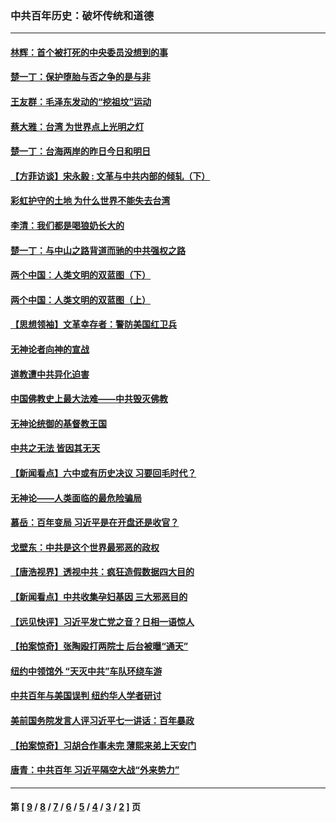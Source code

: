 ### 中共百年历史：破坏传统和道德
---
#### [林辉：首个被打死的中央委员没想到的事](../../pages/nf1176114/n13987400.md?05070430) 
#### [楚一丁：保护堕胎与否之争的是与非](../../pages/nf1176114/n13815642.md?05070430) 
#### [王友群：毛泽东发动的“挖祖坟”运动](../../pages/nf1176114/n13723639.md?05070430) 
#### [蔡大雅：台湾 为世界点上光明之灯](../../pages/nf1176114/n13531530.md?05070430) 
#### [楚一丁：台海两岸的昨日今日和明日](../../pages/nf1176114/n13531468.md?05070430) 
#### [【方菲访谈】宋永毅 : 文革与中共内部的倾轧（下）](../../pages/nf1176114/n13486836.md?05070430) 
#### [彩虹护守的土地 为什么世界不能失去台湾](../../pages/nf1176114/n13476849.md?05070430) 
#### [李清：我们都是喝狼奶长大的](../../pages/nf1176114/n13471478.md?05070430) 
#### [楚一丁：与中山之路背道而驰的中共强权之路](../../pages/nf1176114/n13437270.md?05070430) 
#### [两个中国：人类文明的双蓝图（下）](../../pages/nf1176114/n13423132.md?05070430) 
#### [两个中国：人类文明的双蓝图（上）](../../pages/nf1176114/n13422687.md?05070430) 
#### [【思想领袖】文革幸存者：警防美国红卫兵](../../pages/nf1176114/n13339289.md?05070430) 
#### [无神论者向神的宣战](../../pages/nf1176114/n13281535.md?05070430) 
#### [道教遭中共异化迫害](../../pages/nf1176114/n13281463.md?05070430) 
#### [中国佛教史上最大法难——中共毁灭佛教](../../pages/nf1176114/n13281397.md?05070430) 
#### [无神论统御的基督教王国](../../pages/nf1176114/n13281280.md?05070430) 
#### [中共之无法 皆因其无天](../../pages/nf1176114/n13281088.md?05070430) 
#### [【新闻看点】六中或有历史决议 习要回毛时代？](../../pages/nf1176114/n13222895.md?05070430) 
#### [无神论——人类面临的最危险骗局](../../pages/nf1176114/n13196137.md?05070430) 
#### [慕岳：百年变局 习近平是在开盘还是收官？](../../pages/nf1176114/n13206516.md?05070430) 
#### [戈壁东：中共是这个世界最邪恶的政权](../../pages/nf1176114/n13085641.md?05070430) 
#### [【唐浩视界】透视中共：疯狂造假数据四大目的](../../pages/nf1176114/n13080590.md?05070430) 
#### [【新闻看点】中共收集孕妇基因 三大邪恶目的](../../pages/nf1176114/n13077182.md?05070430) 
#### [【远见快评】习近平发亡党之音？日相一语惊人](../../pages/nf1176114/n13074809.md?05070430) 
#### [【拍案惊奇】张陶殴打两院士 后台被曝“通天”](../../pages/nf1176114/n13070496.md?05070430) 
#### [纽约中领馆外 “天灭中共”车队环绕车游](../../pages/nf1176114/n13070693.md?05070430) 
#### [中共百年与美国误判 纽约华人学者研讨](../../pages/nf1176114/n13067969.md?05070430) 
#### [美前国务院发言人评习近平七一讲话：百年暴政](../../pages/nf1176114/n13066986.md?05070430) 
#### [【拍案惊奇】习胡合作事未完 薄熙来弟上天安门](../../pages/nf1176114/n13065867.md?05070430) 
#### [唐青：中共百年 习近平隔空大战“外来势力”](../../pages/nf1176114/n13065976.md?05070430) 

---
#### 第 [ [9](./9.md?05070430) / [8](./8.md?05070430) / [7](./7.md?05070430) / [6](./6.md?05070430) / [5](./5.md?05070430) / [4](./4.md?05070430) / [3](./3.md?05070430) / [2](./2.md?05070430) ] 页
